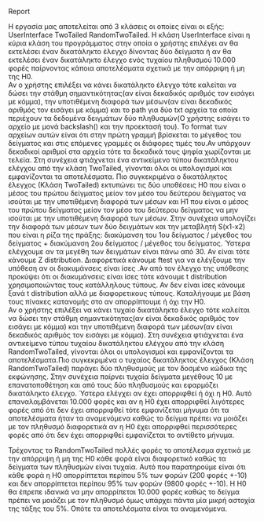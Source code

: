 Report

Η εργασία μας αποτελείται από 3 κλάσεις οι οποίες είναι οι εξής:
UserInterface 
TwoTailed
RandomTwoTailed.
H κλάση UserInterface είναι η κύρια κλάση του προγράμματος στην οποία
ο χρήστης επιλέγει αν θα εκτελέσει έναν δικατάληκτο έλεγχο δίνοντας 
δύο δείγματα ή αν θα εκτελέσει έναν δικατάληκτο έλεγχο ενός τυχαίου 
πληθυσμού 10.000 φορές παίρνοντας κάποια αποτελέσματα σχετικά με την 
απόρριψη ή μη της Η0.  
Αν ο χρήστης επιλέξει να κάνει δικατάληκτο έλεγχο τότε καλείται να δώσει
την στάθμη σημαντικότητας(αν είναι δεκαδικός αριθμός τον εισάγει με κόμμα), 
την υποτιθέμενη διαφορά των μέσων(αν είναι δεκαδικός αριθμός τον εισάγει με κόμμα) και το path
για δύο txt αρχεία τα οποία περιέχουν τα δεδομένα δειγμάτων  δύο
πληθυσμών(Ο χρήστης εισάγει το αρχείο με μονά backslash(\) και την προεκτασή του). 
Το format των αρχείων αυτών είναι ότι στην πρώτη γραμμή 
βρίσκεται το μέγεθος του δείγματος και στις επόμενες γραμμές οι διάφορες
τιμές του.Αν υπάρχουν δεκαδικοί αριθμοί στα αρχεία τότε τα δεκαδικά τους 
ψηφία χωρίζονται με τελεία. Στη συνέχεια φτιάχνεται ένα αντικείμενο τύπου δικατάληκτου 
ελέγχου από την κλάση  TwoTailed, γίνονται όλοι οι υπολογισμοί και 
εμφανίζονται τα αποτελέσματα. Πιο συγκεκριμένα ο δικατάληκτος έλεγχος 
(Κλάση TwoTailed) εκτυπώνει τις δύο υποθέσεις Η0 που είναι ο μέσος του
πρώτου δείγματος μείον τον μέσο του δεύτερου δείγματος να ισούται με την
υποτιθέμενη διαφορά των μέσων και Η1 που είναι ο μέσος του πρώτου δείγματος
μείον τον μέσο του δεύτερου δείγματος να μην ισούται με την υποτιθέμενη 
διαφορά των μέσων. Στην συνέχεια υπολογίζει την διαφορά των μέσων των δύο 
δειγμάτων και την μεταβλητή S(x1-x2) που είναι η ρίζα της πράξης: διακύμανση
του 1ου δείγματος / μέγεθος του δείγματος  + διακύμανση 2ου δείγματος / 
μέγεθος του δείγματος. Ύστερα ελέγχουμε αν τα μεγέθη των δειγμάτων είναι 
πάνω από 30. Αν είναι τότε κάνουμε Ζ distribution. Διαφορετικά κάνουμε ftest
για να ελέγξουμε την υπόθεση αν οι διακυμάνσεις είναι ίσες .Αν από τον έλεγχο
της υπόθεσης προκύψει ότι οι διακυμάνσεις είναι ίσες τότε κάνουμε t 
distribution χρησιμοποιώντας τους κατάλληλους τύπους. Αν δεν είναι ίσες κάνουμε 
ξανά t distribution αλλά με διαφορετικους τύπους.  Καταλήγουμε με βάση τους
πίνακες κατανομής στο αν απορρίπτουμε ή όχι την Η0.   
Αν ο χρήστης επιλέξει να κάνει τυχαίο δικατάληκτο έλεγχο τότε καλείται να δώσει
την στάθμη σημαντικότητας(αν είναι δεκαδικός αριθμός τον εισάγει με κόμμα) και την 
υποτιθέμενη διαφορά των μέσων(αν είναι δεκαδικός αριθμός τον εισάγει με κόμμα). Στη συνέχεια 
φτιάχνεται ένα αντικείμενο τύπου τυχαίου  δικατάληκτου ελέγχου από την κλάση RandomTwoTailed, 
γίνονται όλοι οι υπολογισμοί και εμφανίζονται τα αποτελέσματα.Πιο συγκεκριμένα ο τυχαίος 
δικατάληκτος έλεγχος (Κλάση RandomTwoTailed) παράγει δύο πληθυσμούς με τον 
δοσμένο κώδικα της εκφώνησης. Στην συνέχεια παίρνει τυχαία δείγματα 
μεγέθους 10 με επανατοποθέτηση και από τους δύο πληθυσμούς  και εφαρμόζει
δικατάληκτο έλεγχο. Ύστερα ελέγχει αν έχει απορριφθεί ή όχι η Η0. Αυτό επαναλαμβάνεται 
10.000 φορές και αν η Η0 έχει απορριφθεί  λιγότερες φορές από ότι δεν έχει απορριφθεί 
τότε εμφανίζεται μήνυμα ότι  τα αποτελέσματα ήταν τα  αναμενόμενα καθώς το δείγμα 
πρέπει να μοιάζει με τον πληθυσμό διαφορετικά αν η Η0 έχει απορριφθεί  περισσότερες
φορές από ότι δεν έχει απορριφθεί εμφανίζεται το αντίθετο μήνυμα.

Τρέχοντας το RandomTwoTailed πολλές φορές το αποτέλεσμα σχετικά με την απόρριψη
ή μη της Η0 κάθε φορά είναι διαφορετικό καθώς τα δείγματα των πληθυσμών είναι τυχαία.
Αυτό που παρατηρούμε είναι ότι κάθε φορά η Η0 απορρίπτεται περίπου 5% των φορών
(200 φορές +-10) και δεν απορρίπτεται περίπου 95% των φορών (9800 φορές +-10).
Η Η0 θα έπρεπε ιδανικά να μην απορρίπεται 10.000 φορές καθώς το δείγμα πρέπει να μοιάζει 
με τον πληθυσμό όμως υπάρχει πάντα μία μικρή αστοχία της τάξης του 5%. Οπότε 
τα αποτελέσματα είναι τα αναμενόμενα.

